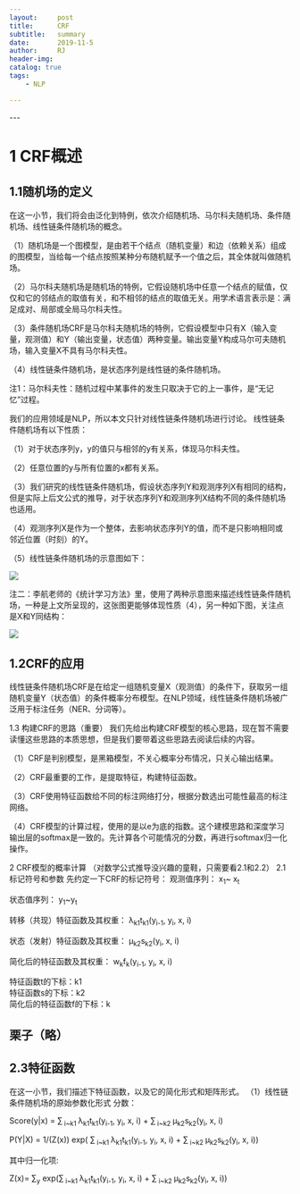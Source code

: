 ```yaml
---
layout:     post
title:      CRF
subtitle:   summary
date:       2019-11-5
author:     RJ
header-img: 
catalog: true
tags:
    - NLP

---
```

<p id = "build"></p>
---

# 1 CRF概述
## 1.1随机场的定义
在这一小节，我们将会由泛化到特例，依次介绍随机场、马尔科夫随机场、条件随机场、线性链条件随机场的概念。

（1）随机场是一个图模型，是由若干个结点（随机变量）和边（依赖关系）组成的图模型，当给每一个结点按照某种分布随机赋予一个值之后，其全体就叫做随机场。

（2）马尔科夫随机场是随机场的特例，它假设随机场中任意一个结点的赋值，仅仅和它的邻结点的取值有关，和不相邻的结点的取值无关。用学术语言表示是：满足成对、局部或全局马尔科夫性。

（3）条件随机场CRF是马尔科夫随机场的特例，它假设模型中只有X（输入变量，观测值）和Y（输出变量，状态值）两种变量。输出变量Y构成马尔可夫随机场，输入变量X不具有马尔科夫性。

（4）线性链条件随机场，是状态序列是线性链的条件随机场。

注1：马尔科夫性：随机过程中某事件的发生只取决于它的上一事件，是“无记忆”过程。
 
我们的应用领域是NLP，所以本文只针对线性链条件随机场进行讨论。
线性链条件随机场有以下性质：

（1）对于状态序列y，y的值只与相邻的y有关系，体现马尔科夫性。

（2）任意位置的y与所有位置的x都有关系。

（3）我们研究的线性链条件随机场，假设状态序列Y和观测序列X有相同的结构，但是实际上后文公式的推导，对于状态序列Y和观测序列X结构不同的条件随机场也适用。

（4）观测序列X是作为一个整体，去影响状态序列Y的值，而不是只影响相同或邻近位置（时刻）的Y。

（5）线性链条件随机场的示意图如下：

![](https://raw.githubusercontent.com/rejae/rejae.github.io/master/img/20191105CRF1.jpg)

注二：李航老师的《统计学习方法》里，使用了两种示意图来描述线性链条件随机场，一种是上文所呈现的，这张图更能够体现性质（4），另一种如下图，关注点是X和Y同结构：

![](https://raw.githubusercontent.com/rejae/rejae.github.io/master/img/20191105CRF2.jpg)

## 1.2CRF的应用
线性链条件随机场CRF是在给定一组随机变量X（观测值）的条件下，获取另一组随机变量Y（状态值）的条件概率分布模型。在NLP领域，线性链条件随机场被广泛用于标注任务（NER、分词等）。
 
1.3 构建CRF的思路（重要）
我们先给出构建CRF模型的核心思路，现在暂不需要读懂这些思路的本质思想，但是我们要带着这些思路去阅读后续的内容。

（1）CRF是判别模型，是黑箱模型，不关心概率分布情况，只关心输出结果。

（2）CRF最重要的工作，是提取特征，构建特征函数。

（3）CRF使用特征函数给不同的标注网络打分，根据分数选出可能性最高的标注网络。

（4）CRF模型的计算过程，使用的是以e为底的指数。这个建模思路和深度学习输出层的softmax是一致的。先计算各个可能情况的分数，再进行softmax归一化操作。

2 CRF模型的概率计算
（对数学公式推导没兴趣的童鞋，只需要看2.1和2.2）
2.1 标记符号和参数
先约定一下CRF的标记符号：
观测值序列： x<sub>1</sub>~ x<sub>t</sub> 

状态值序列： y<sub>1</sub>~y<sub>t</sub>

转移（共现）特征函数及其权重： λ<sub>k1</sub>t<sub>k1</sub>(y<sub>i-1</sub>, y<sub>i</sub>, x, i)

状态（发射）特征函数及其权重： μ<sub>k2</sub>s<sub>k2</sub>(y<sub>i</sub>, x, i)

简化后的特征函数及其权重： 
w<sub>k</sub>f<sub>k</sub>(y<sub>i-1</sub>, y<sub>i</sub>, x, i)

特征函数t的下标：k1<br>
特征函数s的下标：k2<br>
简化后的特征函数f的下标：k<br>

## 栗子（略）

## 2.3特征函数
在这一小节，我们描述下特征函数，以及它的简化形式和矩阵形式。
（1）线性链条件随机场的原始参数化形式
分数：

Score(y|x) = ∑<sub> i~k1 </sub>λ<sub>k1</sub>t<sub>k1</sub>(y<sub>i-1</sub>, y<sub>i</sub>, x, i)  +   ∑<sub> i~k2 </sub> μ<sub>k2</sub>s<sub>k2</sub>(y<sub>i</sub>, x, i)

P(Y|X) = 1/(Z(x)) exp( ∑<sub> i~k1 </sub>λ<sub>k1</sub>t<sub>k1</sub>(y<sub>i-1</sub>, y<sub>i</sub>, x, i)  +   ∑<sub> i~k2 </sub> μ<sub>k2</sub>s<sub>k2</sub>(y<sub>i</sub>, x, i))

其中归一化项:

Z(x)= ∑<sub>y</sub> exp(∑<sub> i~k1 </sub>λ<sub>k1</sub>t<sub>k1</sub>(y<sub>i-1</sub>, y<sub>i</sub>, x, i)  +   ∑<sub> i~k2 </sub> μ<sub>k2</sub>s<sub>k2</sub>(y<sub>i</sub>, x, i))